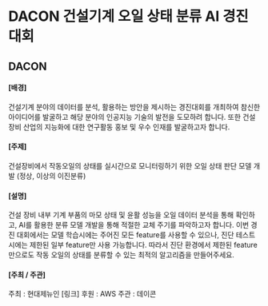 # DACON 건설기계 오일 상태 분류 AI 경진대회

## DACON

#### [배경]
건설기계 분야의 데이터를 분석, 활용하는 방안을 제시하는 경진대회를 개최하여 참신한 아이디어를 발굴하고 해당 분야의 인공지능 기술의 발전을 도모하려 합니다.
또한 건설 장비 산업의 지능화에 대한 연구활동 홍보 및 우수 인재를 발굴하고자 합니다.

#### [주제]
건설장비에서 작동오일의 상태를 실시간으로 모니터링하기 위한 오일 상태 판단 모델 개발 (정상, 이상의 이진분류)

#### [설명]
건설 장비 내부 기계 부품의 마모 상태 및 윤활 성능을 오일 데이터 분석을 통해 확인하고, AI를 활용한 분류 모델 개발을 통해 적절한 교체 주기를 파악하고자 합니다.
이번 경진 대회에서는 모델 학습시에는 주어진 모든 feature를 사용할 수 있으나, 진단 테스트시에는 제한된 일부 feature만 사용 가능합니다.
따라서 진단 환경에서 제한된 feature 만으로도 작동 오일의 상태를 분류할 수 있는 최적의 알고리즘을 만들어주세요.

#### [주최 / 주관]
주최 : 현대제뉴인 [링크]
후원 : AWS
주관 : 데이콘

